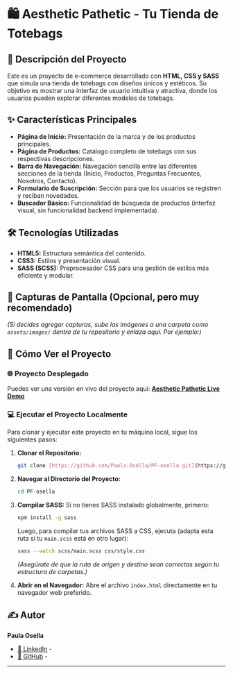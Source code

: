 # 🛍️ Aesthetic Pathetic - Tu Tienda de Totebags

## 📝 Descripción del Proyecto

Este es un proyecto de e-commerce desarrollado con **HTML, CSS y SASS** que simula una tienda de totebags con diseños únicos y estéticos. Su objetivo es mostrar una interfaz de usuario intuitiva y atractiva, donde los usuarios pueden explorar diferentes modelos de totebags.

## ✨ Características Principales

* **Página de Inicio:** Presentación de la marca y de los productos principales.
* **Página de Productos:** Catálogo completo de totebags con sus respectivas descripciones.
* **Barra de Navegación:** Navegación sencilla entre las diferentes secciones de la tienda (Inicio, Productos, Preguntas Frecuentes, Nosotros, Contacto).
* **Formulario de Suscripción:** Sección para que los usuarios se registren y reciban novedades.
* **Buscador Básico:** Funcionalidad de búsqueda de productos (interfaz visual, sin funcionalidad backend implementada).

## 🛠️ Tecnologías Utilizadas

* **HTML5:** Estructura semántica del contenido.
* **CSS3:** Estilos y presentación visual.
* **SASS (SCSS):** Preprocesador CSS para una gestión de estilos más eficiente y modular.


## 📸 Capturas de Pantalla (Opcional, pero muy recomendado)

*(Si decides agregar capturas, sube las imágenes a una carpeta como `assets/images/` dentro de tu repositorio y enlaza aquí. Por ejemplo:)*

## 🚀 Cómo Ver el Proyecto

### 🌐 Proyecto Desplegado

Puedes ver una versión en vivo del proyecto aquí:
[**Aesthetic Pathetic Live Demo**](https://aesthetic-pathetic.vercel.app/)

### 💻 Ejecutar el Proyecto Localmente

Para clonar y ejecutar este proyecto en tu máquina local, sigue los siguientes pasos:

1.  **Clonar el Repositorio:**
    ```bash
    git clone [https://github.com/Paula-Osella/PF-osella.git](https://github.com/Paula-Osella/PF-osella.git)
    ```
2.  **Navegar al Directorio del Proyecto:**
    ```bash
    cd PF-osella
    ```
3.  **Compilar SASS:**
    Si no tienes SASS instalado globalmente, primero:
    ```bash
    npm install -g sass
    ```
    Luego, para compilar tus archivos SASS a CSS, ejecuta (adapta esta ruta si tu `main.scss` está en otro lugar):
    ```bash
    sass --watch scss/main.scss css/style.css
    ```
    *(Asegúrate de que la ruta de origen y destino sean correctas según tu estructura de carpetas.)*

4.  **Abrir en el Navegador:**
    Abre el archivo `index.html` directamente en tu navegador web preferido.

## ✍️ Autor

**Paula Osella**
* [🔗 LinkedIn]() - 
* [🐙 GitHub](https://github.com/Paula-Osella) - 

---
